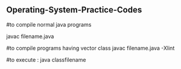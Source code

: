 ##  Operating-System-Practice-Codes

#to compile normal java programs 

javac filename.java


#to compile programs having vector class
javac filename.java -Xlint

#to execute : 
java classfilename

